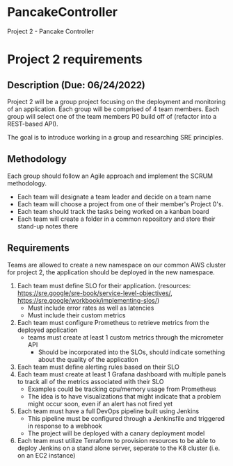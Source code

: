 # PancakeController
Project 2 - Pancake Controller
# Project 2 requirements

## Description (Due: 06/24/2022)

Project 2 will be a group project focusing on the deployment and monitoring of an application. Each group will be comprised of 4 team members. Each group will select one of the team members P0 build off of (refactor into a REST-based API).

The goal is to introduce working in a group and researching SRE principles.

## Methodology

Each group should follow an Agile approach and implement the SCRUM methodology.
- Each team will designate a team leader and decide on a team name 
- Each team will choose a project from one of their member's Project 0's.
- Each team should track the tasks being worked on a kanban board
- Each team will create a folder in a common repository and store their stand-up notes there

## Requirements

Teams are allowed to create a new namespace on our common AWS cluster for project 2, the application should be deployed in the new namespace.

1. Each team must define SLO for their application. (resources: https://sre.google/sre-book/service-level-objectives/, https://sre.google/workbook/implementing-slos/)
    - Must include error rates as well as latencies
    - Must include their custom metrics
2. Each team must configure Prometheus to retrieve metrics from the deployed application
    - teams must create at least 1 custom metrics through the micrometer API
        - Should be incorporated into the SLOs, should indicate something about the quality of the application
3. Each team must define alerting rules based on their SLO
4. Each team must create at least 1 Grafana dashboard with multiple panels to track all of the metrics associated with their SLO
    - Examples could be tracking cpu/memory usage from Prometheus
    - The idea is to have visualizations that might indicate that a problem might occur soon, even if an alert has not fired yet
5. Each team must have a full DevOps pipeline built using Jenkins
    - This pipeline must be configured through a Jenkinsfile and triggered in response to a webhook
    - The project will be deployed with a canary deployment model
6. Each team must utilize Terraform to provision resources to be able to deploy Jenkins on a stand alone server, seperate to the K8 cluster (i.e. on an EC2 instance) 
